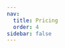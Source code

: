 ```yaml
---
nav:
  title: Pricing
  order: 4
sidebar: false
---
```


<CommingSoon title="Pricing"></CommingSoon>
